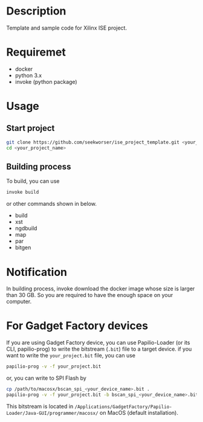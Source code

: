 # Description

Template and sample code for Xilinx ISE project.

# Requiremet

- docker
- python 3.x
- invoke (python package)

# Usage

## Start project
```bash
git clone https://github.com/seekworser/ise_project_template.git <your_project_name>
cd <your_project_name>
```

## Building process

To build, you can use
```bash
invoke build
```
or other commands shown in below.
- build
- xst
- ngdbuild
- map
- par
- bitgen

# Notification

In building process,
invoke download the docker image
whose size is larger than 30 GB.
So you are required to have the enough space on your computer.

# For Gadget Factory devices

If you are using Gadget Factory device,
you can use Papilio-Loader (or its CLI, papilio-prog) to write the bitstream (`.bit`) file to a target device.
if you want to write the `your_project.bit` file, you can use
```bash
papilio-prog -v -f your_project.bit
```
or, you can write to SPI Flash by
```bash
cp /path/to/macosx/bscan_spi_<your_device_name>.bit .
papilio-prog -v -f your_project.bit -b bscan_spi_<your_device_name>.bit
```
This bitstream is located in `/Applications/GadgetFactory/Papilio-Loader/Java-GUI/programmer/macosx/` on MacOS (default installation).
